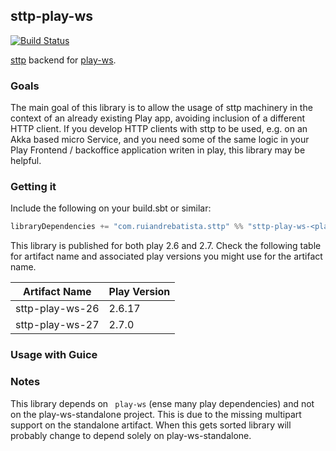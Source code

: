 ## sttp-play-ws ##

[![Build Status](https://travis-ci.org/ragb/sttp-play-ws.svg?branch=master)](https://travis-ci.org/ragb/sttp-play-ws)

[sttp][sttp] backend for [play-ws][playws].

### Goals ###

The main goal of this library is to allow the usage of sttp machinery in the context of an already existing Play app, avoiding inclusion of a different HTTP client.
If you develop HTTP clients with sttp to be used, e.g. on an Akka based micro Service, and you need some of the same logic in your Play Frontend / backoffice application writen in play, this library may be helpful.


### Getting it ###
 
 Include the following on your build.sbt or similar:
 
 
```scala
libraryDependencies += "com.ruiandrebatista.sttp" %% "sttp-play-ws-<playVersion>" % "0.1.0"
```

This library is published for both play 2.6 and 2.7.
Check the following table for artifact name and associated play versions you might use for the artifact name.

| Artifact Name   | Play Version |
|-----------------|--------------|
| sttp-play-ws-26 | 2.6.17       |
| sttp-play-ws-27 | 2.7.0             |

### Usage with Guice ###




### Notes ###

This library depends on `
play-ws` (ense many play dependencies) and not on the play-ws-standalone project. This is due to the missing multipart support on the standalone artifact.
When this gets sorted library will probably change to depend solely on play-ws-standalone.






[sttp]: https://github.com/softwaremill/sttp
[playws]: https://github.com/playframework/play-ws

